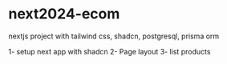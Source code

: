 # next2024-ecom

nextjs project with tailwind css, shadcn, postgresql, prisma orm

1- setup next app with shadcn
2- Page layout
3- list products
